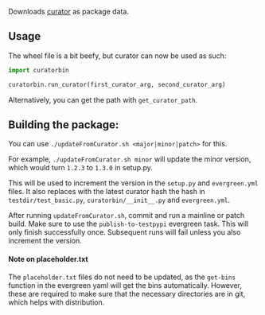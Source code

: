 Downloads [curator](https://github.com/mongodb/curator) as package data. 

## Usage

The wheel file is a bit beefy, but curator can now be used as such:

```python
import curatorbin

curatorbin.run_curator(first_curator_arg, second_curator_arg)

```
Alternatively, you can get the path with `get_curator_path`.

## Building the package:

You can use `./updateFromCurator.sh <major|minor|patch>` for this.

For example, `./updateFromCurator.sh minor` will update the minor version, which would turn `1.2.3` to `1.3.0` in setup.py.

This will be used to increment the version in the `setup.py` and `evergreen.yml` files. 
It also replaces with the latest curator hash the hash in `testdir/test_basic.py`, `curatorbin/__init__.py` and `evergreen.yml`. 


After running `updateFromCurator.sh`, commit and  run a mainline or patch build.
Make sure to use the `publish-to-testpypi` evergreen task.
This will only finish successfully once.
Subsequent runs will fail unless you also increment the version.

#### Note on placeholder.txt

The `placeholder.txt` files do not need to be updated, as the `get-bins` function in the evergreen yaml will get the bins automatically.
However, these are required to make sure that the necessary directories are in git, which helps with distribution.
